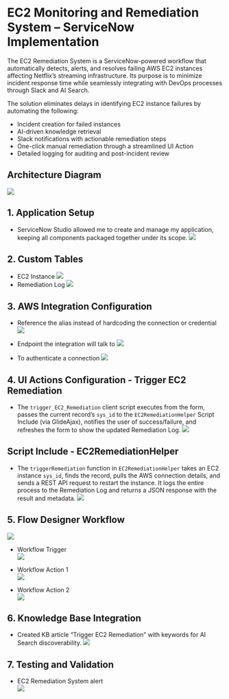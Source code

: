 # EC2 Monitoring and Remediation System – ServiceNow Implementation
The EC2 Remediation System is a ServiceNow-powered workflow that automatically detects, alerts, and resolves failing AWS EC2 instances affecting Netflix’s streaming infrastructure. Its purpose is to minimize incident response time while seamlessly integrating with DevOps processes through Slack and AI Search.

The solution eliminates delays in identifying EC2 instance failures by automating the following:
- Incident creation for failed instances
- AI-driven knowledge retrieval
- Slack notifications with actionable remediation steps
- One-click manual remediation through a streamlined UI Action
- Detailed logging for auditing and post-incident review

## Architecture Diagram
![](https://github.com/CodeWithLuwam/EC2-remediation-system/blob/main/Diagram.png?raw=true)

## 1. Application Setup <br>
- ServiceNow Studio allowed me to create and manage my application, keeping all components packaged together under its scope.
![](https://github.com/CodeWithLuwam/EC2-remediation-system/blob/main/Images/ServiceNow%20Studio.png?raw=true) 

## 2. Custom Tables
  - EC2 Instance
![](https://github.com/CodeWithLuwam/EC2-remediation-system/blob/main/Images/EC2%20Instance%20table.png?raw=true)
  - Remediation Log
![](https://github.com/CodeWithLuwam/EC2-remediation-system/blob/main/Images/Remediation%20Log%20table.png?raw=true)


## 3. AWS Integration Configuration
  - Reference the alias instead of hardcoding the connection or credential
![](https://github.com/CodeWithLuwam/EC2-remediation-system/blob/main/Images/Connection%20and%20Credential.png?raw=true)

  - Endpoint the integration will talk to
![](https://github.com/CodeWithLuwam/EC2-remediation-system/blob/main/Images/URL%20Integration%20will%20talk%20to.png?raw=true) 

  - To authenticate a connection
![](https://github.com/CodeWithLuwam/EC2-remediation-system/blob/main/Images/Basic%20Auth%20Credentials%20-%20AWS%20Integration%20Server%20.png?raw=true)

## 4. UI Actions Configuration - Trigger EC2 Remediation
- The `trigger_EC2_Remediation` client script executes from the form, passes the current record’s `sys_id` to the `EC2RemediationHelper` Script Include (via GlideAjax), notifies the user of success/failure, and refreshes the form to show the updated Remediation Log.
![](https://github.com/CodeWithLuwam/EC2-remediation-system/blob/main/Images/UI%20Action%20-%20Trigger%20EC2%20Remediation.png?raw=true)

## Script Include - EC2RemediationHelper
- The `triggerRemediation` function in `EC2RemediationHelper` takes an EC2 instance `sys_id`, finds the record, pulls the AWS connection details, and sends a REST API request to restart the instance. It logs the entire process to the Remediation Log and returns a JSON response with the result and metadata.
![](https://github.com/CodeWithLuwam/EC2-remediation-system/blob/main/Images/Script%20Include%20-%20EC2RemediationHelper.png?raw=true)

## 5. Flow Designer Workflow
![](https://github.com/CodeWithLuwam/EC2-remediation-system/blob/main/Images/Workflow.png?raw=true)

- Workflow Trigger<br>
![](https://github.com/CodeWithLuwam/EC2-remediation-system/blob/main/Images/Workflow%20-%20Trigger%20and%20Condition.png?raw=true)<br>

- Workflow Action 1 <br>
![](https://github.com/CodeWithLuwam/EC2-remediation-system/blob/main/Images/Workflow%20-%20Action.png?raw=true) <br>

- Workflow Action 2 <br>
![](https://github.com/CodeWithLuwam/EC2-remediation-system/blob/main/Images/Workflow%20-%20Action%20Input.png?raw=true)

 
## 6. Knowledge Base Integration
- Created KB article “Trigger EC2 Remediation” with keywords for AI Search discoverability.
![](https://github.com/CodeWithLuwam/EC2-remediation-system/blob/main/Images/Knowledge%20Base%20-%20IT.png?raw=true) <br>

## 7. Testing and Validation
- EC2 Remediation System alert <br>
![](https://github.com/CodeWithLuwam/EC2-remediation-system/blob/main/Images/Slack%20EC2%20Remediation%20alert.png?raw=true)
